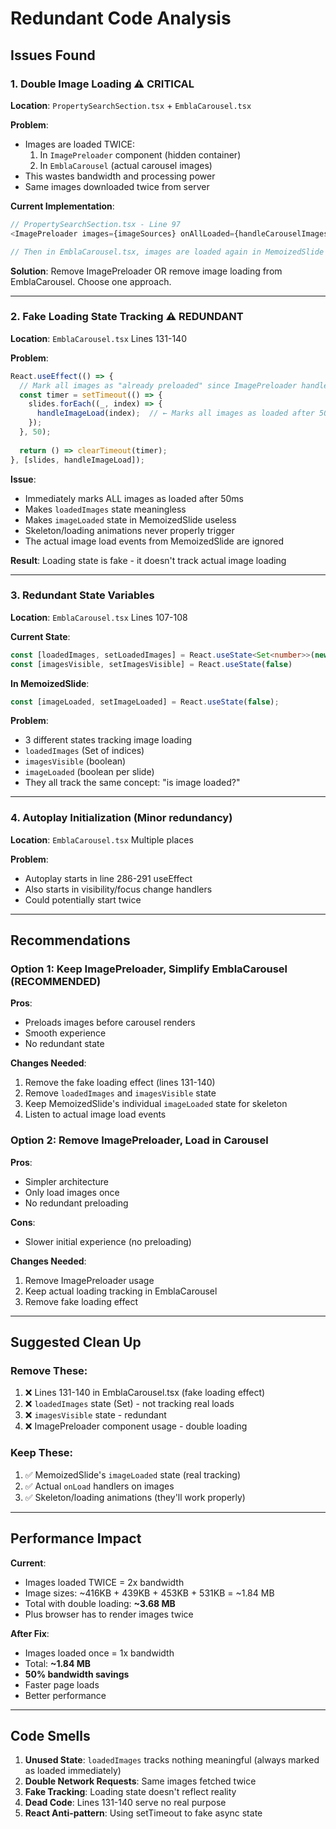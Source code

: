 # Redundant Code Analysis

## Issues Found

### 1. **Double Image Loading** ⚠️ **CRITICAL**
**Location**: `PropertySearchSection.tsx` + `EmblaCarousel.tsx`

**Problem**:
- Images are loaded TWICE:
  1. In `ImagePreloader` component (hidden container)
  2. In `EmblaCarousel` (actual carousel images)
- This wastes bandwidth and processing power
- Same images downloaded twice from server

**Current Implementation**:
```typescript
// PropertySearchSection.tsx - Line 97
<ImagePreloader images={imageSources} onAllLoaded={handleCarouselImagesLoaded} />

// Then in EmblaCarousel.tsx, images are loaded again in MemoizedSlide
```

**Solution**: Remove ImagePreloader OR remove image loading from EmblaCarousel. Choose one approach.

---

### 2. **Fake Loading State Tracking** ⚠️ **REDUNDANT**
**Location**: `EmblaCarousel.tsx` Lines 131-140

**Problem**:
```typescript
React.useEffect(() => {
  // Mark all images as "already preloaded" since ImagePreloader handles it
  const timer = setTimeout(() => {
    slides.forEach((_, index) => {
      handleImageLoad(index);  // ← Marks all images as loaded after 50ms
    });
  }, 50);
  
  return () => clearTimeout(timer);
}, [slides, handleImageLoad]);
```

**Issue**:
- Immediately marks ALL images as loaded after 50ms
- Makes `loadedImages` state meaningless
- Makes `imageLoaded` state in MemoizedSlide useless
- Skeleton/loading animations never properly trigger
- The actual image load events from MemoizedSlide are ignored

**Result**: Loading state is fake - it doesn't track actual image loading

---

### 3. **Redundant State Variables**
**Location**: `EmblaCarousel.tsx` Lines 107-108

**Current State**:
```typescript
const [loadedImages, setLoadedImages] = React.useState<Set<number>>(new Set())
const [imagesVisible, setImagesVisible] = React.useState(false)
```

**In MemoizedSlide**:
```typescript
const [imageLoaded, setImageLoaded] = React.useState(false);
```

**Problem**:
- 3 different states tracking image loading
- `loadedImages` (Set of indices)
- `imagesVisible` (boolean)
- `imageLoaded` (boolean per slide)
- They all track the same concept: "is image loaded?"

---

### 4. **Autoplay Initialization** (Minor redundancy)
**Location**: `EmblaCarousel.tsx` Multiple places

**Problem**:
- Autoplay starts in line 286-291 useEffect
- Also starts in visibility/focus change handlers
- Could potentially start twice

---

## Recommendations

### Option 1: Keep ImagePreloader, Simplify EmblaCarousel (RECOMMENDED)

**Pros**:
- Preloads images before carousel renders
- Smooth experience
- No redundant state

**Changes Needed**:
1. Remove the fake loading effect (lines 131-140)
2. Remove `loadedImages` and `imagesVisible` state
3. Keep MemoizedSlide's individual `imageLoaded` state for skeleton
4. Listen to actual image load events

### Option 2: Remove ImagePreloader, Load in Carousel

**Pros**:
- Simpler architecture
- Only load images once
- No redundant preloading

**Cons**:
- Slower initial experience (no preloading)

**Changes Needed**:
1. Remove ImagePreloader usage
2. Keep actual loading tracking in EmblaCarousel
3. Remove fake loading effect

---

## Suggested Clean Up

### Remove These:
1. ❌ Lines 131-140 in EmblaCarousel.tsx (fake loading effect)
2. ❌ `loadedImages` state (Set<number>) - not tracking real loads
3. ❌ `imagesVisible` state - redundant
4. ❌ ImagePreloader component usage - double loading

### Keep These:
1. ✅ MemoizedSlide's `imageLoaded` state (real tracking)
2. ✅ Actual `onLoad` handlers on images
3. ✅ Skeleton/loading animations (they'll work properly)

---

## Performance Impact

**Current**: 
- Images loaded TWICE = 2x bandwidth
- Image sizes: ~416KB + 439KB + 453KB + 531KB = ~1.84 MB
- Total with double loading: **~3.68 MB**
- Plus browser has to render images twice

**After Fix**:
- Images loaded once = 1x bandwidth  
- Total: **~1.84 MB**
- **50% bandwidth savings**
- Faster page loads
- Better performance

---

## Code Smells

1. **Unused State**: `loadedImages` tracks nothing meaningful (always marked as loaded immediately)
2. **Double Network Requests**: Same images fetched twice
3. **Fake Tracking**: Loading state doesn't reflect reality
4. **Dead Code**: Lines 131-140 serve no real purpose
5. **React Anti-pattern**: Using setTimeout to fake async state

